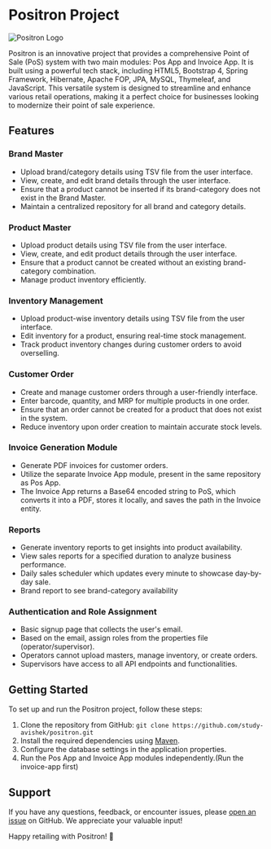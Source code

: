 # Positron Project

![Positron Logo](https://pbs.twimg.com/profile_images/1547835647678763009/qv8i9vDR_400x400.jpg)

Positron is an innovative project that provides a comprehensive Point of Sale (PoS) system with two main modules: Pos App and Invoice App. It is built using a powerful tech stack, including HTML5, Bootstrap 4, Spring Framework, Hibernate, Apache FOP, JPA, MySQL, Thymeleaf, and JavaScript. This versatile system is designed to streamline and enhance various retail operations, making it a perfect choice for businesses looking to modernize their point of sale experience.

## Features

### Brand Master

- Upload brand/category details using TSV file from the user interface.
- View, create, and edit brand details through the user interface.
- Ensure that a product cannot be inserted if its brand-category does not exist in the Brand Master.
- Maintain a centralized repository for all brand and category details.

### Product Master

- Upload product details using TSV file from the user interface.
- View, create, and edit product details through the user interface.
- Ensure that a product cannot be created without an existing brand-category combination.
- Manage product inventory efficiently.

### Inventory Management

- Upload product-wise inventory details using TSV file from the user interface.
- Edit inventory for a product, ensuring real-time stock management.
- Track product inventory changes during customer orders to avoid overselling.

### Customer Order

- Create and manage customer orders through a user-friendly interface.
- Enter barcode, quantity, and MRP for multiple products in one order.
- Ensure that an order cannot be created for a product that does not exist in the system.
- Reduce inventory upon order creation to maintain accurate stock levels.

### Invoice Generation Module

- Generate PDF invoices for customer orders.
- Utilize the separate Invoice App module, present in the same repository as Pos App.
- The Invoice App returns a Base64 encoded string to PoS, which converts it into a PDF, stores it locally, and saves the path in the Invoice entity.

### Reports

- Generate inventory reports to get insights into product availability.
- View sales reports for a specified duration to analyze business performance.
- Daily sales scheduler which updates every minute to showcase day-by-day sale.
- Brand report to see brand-category availability

### Authentication and Role Assignment

- Basic signup page that collects the user's email.
- Based on the email, assign roles from the properties file (operator/supervisor).
- Operators cannot upload masters, manage inventory, or create orders.
- Supervisors have access to all API endpoints and functionalities.

## Getting Started

To set up and run the Positron project, follow these steps:

1. Clone the repository from GitHub: `git clone https://github.com/study-avishek/positron.git`
2. Install the required dependencies using [Maven](https://maven.apache.org/).
3. Configure the database settings in the application properties.
4. Run the Pos App and Invoice App modules independently.(Run the invoice-app first)

## Support

If you have any questions, feedback, or encounter issues, please [open an issue](https://github.com/your-username/positron/issues) on GitHub. We appreciate your valuable input!

Happy retailing with Positron! 🚀
